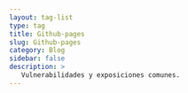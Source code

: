 ```yaml
---
layout: tag-list
type: tag
title: Github-pages
slug: Github-pages
category: Blog
sidebar: false
description: >
   Vulnerabilidades y exposiciones comunes.
---
```

